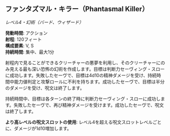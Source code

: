 ## ファンタズマル・キラー（Phantasmal Killer）
*レベル4・幻術（バード、ウィザード）*

**発動時間**: アクション  
**射程**: 120フィート  
**構成要素**: V, S  
**持続時間**: 集中、最大1分

射程内で見ることができるクリーチャーの悪夢を利用し、そのクリーチャーにのみ見える最も深い恐怖の幻術を作成します。目標は判断力セーヴィング・スローに成功します。失敗したセーヴで、目標は4d10の精神ダメージを受け、持続時間中能力値判定と攻撃ロールに不利を持ちます。成功したセーヴで、目標は半分のダメージを受け、呪文は終了します。

持続時間中、目標は各ターンの終了時に判断力セーヴィング・スローに成功します。失敗したセーヴで、再び精神ダメージを受けます。成功したセーヴで、呪文は終了します。

**より高レベルの呪文スロットの使用**: レベル4を超える呪文スロットレベルごとに、ダメージが1d10増加します。